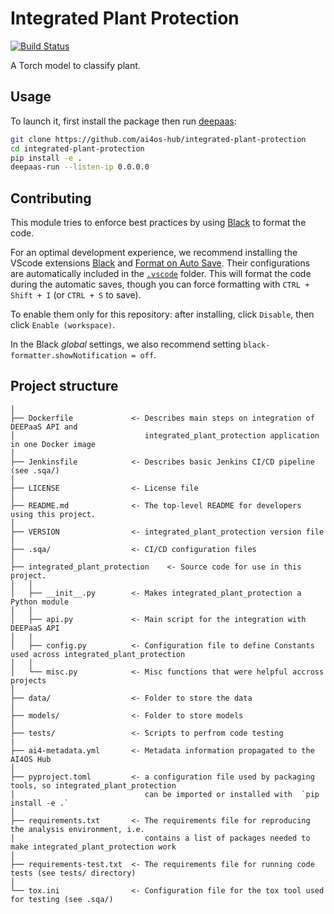 # Integrated Plant Protection
[![Build Status](https://jenkins.services.ai4os.eu/buildStatus/icon?job=AI4OS-hub/integrated-plant-protection/main)](https://jenkins.services.ai4os.eu/job/AI4OS-hub/job/integrated-plant-protection/job/main/)

A Torch model to classify plant.

## Usage

To launch it, first install the package then run [deepaas](https://github.com/ai4os/DEEPaaS):
```bash
git clone https://github.com/ai4os-hub/integrated-plant-protection
cd integrated-plant-protection
pip install -e .
deepaas-run --listen-ip 0.0.0.0
```

## Contributing

This module tries to enforce best practices by using [Black](https://github.com/psf/black)
to format the code.

For an optimal development experience, we recommend installing the VScode extensions
[Black](https://marketplace.visualstudio.com/items?itemName=ms-python.black-formatter)
and [Format on Auto Save](https://marketplace.visualstudio.com/items?itemName=BdSoftware.format-on-auto-save).
Their configurations are automatically included in the [`.vscode`](./.vscode) folder.
This will format the code during the automatic saves, though you can force formatting with
`CTRL + Shift + I` (or `CTRL + S` to save).

To enable them only for this repository: after installing, click `Disable`,
then click `Enable (workspace)`.

In the Black _global_ settings, we also recommend setting `black-formatter.showNotification = off`.

## Project structure
```
│
├── Dockerfile             <- Describes main steps on integration of DEEPaaS API and
│                             integrated_plant_protection application in one Docker image
│
├── Jenkinsfile            <- Describes basic Jenkins CI/CD pipeline (see .sqa/)
│
├── LICENSE                <- License file
│
├── README.md              <- The top-level README for developers using this project.
│
├── VERSION                <- integrated_plant_protection version file
│
├── .sqa/                  <- CI/CD configuration files
│
├── integrated_plant_protection    <- Source code for use in this project.
│   │
│   ├── __init__.py        <- Makes integrated_plant_protection a Python module
│   │
│   ├── api.py             <- Main script for the integration with DEEPaaS API
│   |
│   ├── config.py          <- Configuration file to define Constants used across integrated_plant_protection
│   │
│   └── misc.py            <- Misc functions that were helpful accross projects
│
├── data/                  <- Folder to store the data
│
├── models/                <- Folder to store models
│
├── tests/                 <- Scripts to perfrom code testing
|
├── ai4-metadata.yml       <- Metadata information propagated to the AI4OS Hub
│
├── pyproject.toml         <- a configuration file used by packaging tools, so integrated_plant_protection
│                             can be imported or installed with  `pip install -e .`
│
├── requirements.txt       <- The requirements file for reproducing the analysis environment, i.e.
│                             contains a list of packages needed to make integrated_plant_protection work
│
├── requirements-test.txt  <- The requirements file for running code tests (see tests/ directory)
│
└── tox.ini                <- Configuration file for the tox tool used for testing (see .sqa/)
```
